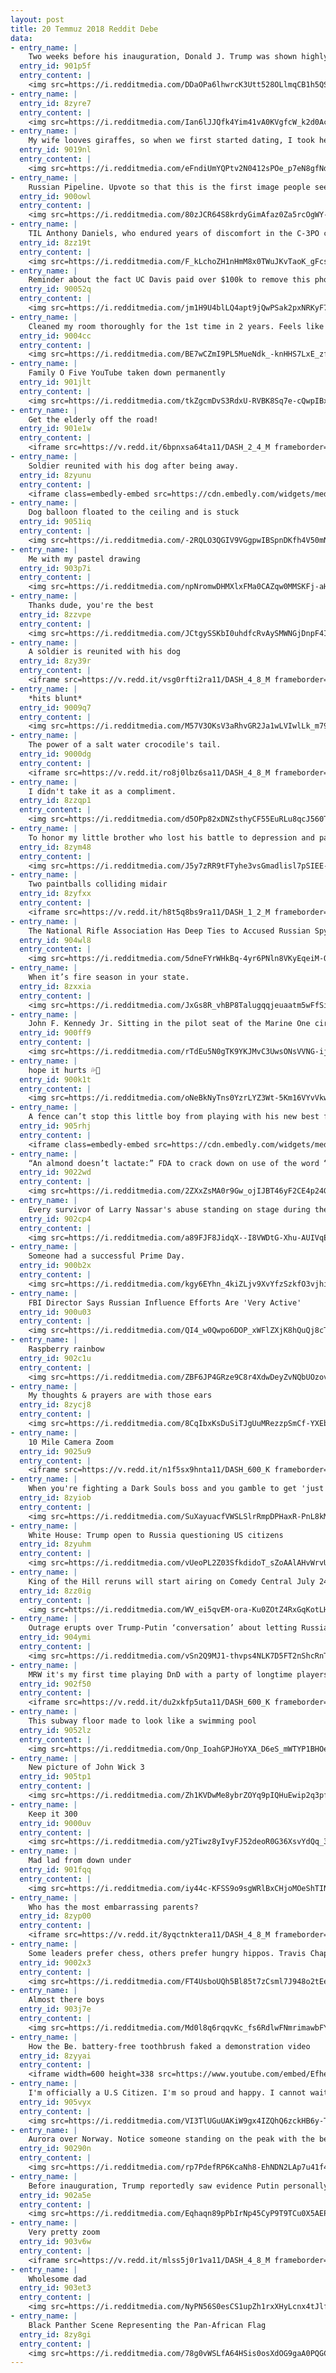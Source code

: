 ```yaml
---
layout: post
title: 20 Temmuz 2018 Reddit Debe
data:
- entry_name: |
    Two weeks before his inauguration, Donald J. Trump was shown highly classified intelligence indicating that President Vladimir V. Putin of Russia had personally ordered complex cyberattacks to sway the 2016 American election
  entry_id: 901p5f
  entry_content: |
    <img src=https://i.redditmedia.com/DDaOPa6lhwrcK3Utt528OLlmqCB1h5QSH9_LpBaYt-A.jpg?s=970af8e80b6c6dbed25ddea02409bcf3 frameborder=0>
- entry_name: |
  entry_id: 8zyre7
  entry_content: |
    <img src=https://i.redditmedia.com/Ian6lJJQfk4Yim41vA0KVgfcW_k2d0AcYwwucAM9hEM.jpg?s=68206cf0dfb31ad1b86ad8bed36a48fc frameborder=0>
- entry_name: |
    My wife looves giraffes, so when we first started dating, I took her to her first close up experience with one. This is still one of my favorite photos of her - it was pure bliss, followed by buckets of happy tears.
  entry_id: 9019nl
  entry_content: |
    <img src=https://i.redditmedia.com/eFndiUmYQPtv2N0412sPOe_p7eN8gfNdB-HY-16_QBI.jpg?s=cea8b1ff79222e4e2525aa0ea685a8c6 frameborder=0>
- entry_name: |
    Russian Pipeline. Upvote so that this is the first image people see when they Google “Russian Pipeline”
  entry_id: 900owl
  entry_content: |
    <img src=https://i.redditmedia.com/80zJCR64S8krdyGimAfaz0Za5rcOgWY-vGq3efQWiwo.jpg?s=b4fc4d1cc700c135f21e90ed61aa8f48 frameborder=0>
- entry_name: |
    TIL Anthony Daniels, who endured years of discomfort in the C-3PO costume, was so annoyed by Alan Tudyk (Rogue One) playing K-2SO in the comfort of a motion-capture suit that he cursed at Tudyk. Tudyk later joked that a fuck you from Daniels was among the highest compliments he had ever received.
  entry_id: 8zz19t
  entry_content: |
    <img src=https://i.redditmedia.com/F_kLchoZH1nHmM8x0TWuJKvTaoK_gFcswx6yQZqJ-Eo.jpg?s=3ed41dce0519a6bae15db92e4adfb927 frameborder=0>
- entry_name: |
    Reminder about the fact UC Davis paid over $100k to remove this photo from the internet.
  entry_id: 90052q
  entry_content: |
    <img src=https://i.redditmedia.com/jm1H9U4blLQ4apt9jQwPSak2pxNRKyF7V5bV4NHcfG8.jpg?s=f98967b6bc232e74b0248316c77cbc0e frameborder=0>
- entry_name: |
    Cleaned my room thoroughly for the 1st time in 2 years. Feels like a physical sign my depression is getting better
  entry_id: 9004cc
  entry_content: |
    <img src=https://i.redditmedia.com/BE7wCZmI9PL5MueNdk_-knHHS7LxE_zfIwTCHLDR9O4.jpg?s=2cb74a42516b43c2f82fdf7b377b0ec4 frameborder=0>
- entry_name: |
    Family O Five YouTube taken down permanently
  entry_id: 901jlt
  entry_content: |
    <img src=https://i.redditmedia.com/tkZgcmDvS3RdxU-RVBK8Sq7e-cQwpIBxqNKR5W3wT8w.jpg?s=97b8294670072eed632e5e2f369a51ac frameborder=0>
- entry_name: |
    Get the elderly off the road!
  entry_id: 901e1w
  entry_content: |
    <iframe src=https://v.redd.it/6bpnxsa64ta11/DASH_2_4_M frameborder=0></iframe>
- entry_name: |
    Soldier reunited with his dog after being away.
  entry_id: 8zyunu
  entry_content: |
    <iframe class=embedly-embed src=https://cdn.embedly.com/widgets/media.html?src=https%3A%2F%2Fgfycat.com%2Fifr%2FBaggyThankfulGiraffe&url=https%3A%2F%2Fgfycat.com%2FBaggyThankfulGiraffe&image=https%3A%2F%2Fthumbs.gfycat.com%2FBaggyThankfulGiraffe-size_restricted.gif&key=522baf40bd3911e08d854040d3dc5c07&type=text%2Fhtml&schema=gfycat width=480 height=480 scrolling=no frameborder=0 allow=autoplay; fullscreen allowfullscreen=true></iframe>
- entry_name: |
    Dog balloon floated to the ceiling and is stuck
  entry_id: 9051iq
  entry_content: |
    <img src=https://i.redditmedia.com/-2RQLO3QGIV9VGgpwIBSpnDKfh4V50mNGqzt2ghnlfo.jpg?s=d9112de4c1bfc29c022db41102053313 frameborder=0>
- entry_name: |
    Me with my pastel drawing
  entry_id: 903p7i
  entry_content: |
    <img src=https://i.redditmedia.com/npNromwDHMXlxFMa0CAZqw0MMSKFj-aHx5rvgQNPXyA.jpg?s=32367452fb0109e8459ef69487aaec3d frameborder=0>
- entry_name: |
    Thanks dude, you're the best
  entry_id: 8zzvpe
  entry_content: |
    <img src=https://i.redditmedia.com/JCtgySSKbI0uhdfcRvAySMWNGjDnpF4INFsUQL2cEZU.jpg?s=044865c161797bc0fa8749a54b3bc358 frameborder=0>
- entry_name: |
    A soldier is reunited with his dog
  entry_id: 8zy39r
  entry_content: |
    <iframe src=https://v.redd.it/vsg0rfti2ra11/DASH_4_8_M frameborder=0></iframe>
- entry_name: |
    *hits blunt*
  entry_id: 9009q7
  entry_content: |
    <img src=https://i.redditmedia.com/M57V3OKsV3aRhvGR2Ja1wLVIwlLk_m790ATTwLYzl-s.jpg?s=a877d66c439610aad2485820f232ecd8 frameborder=0>
- entry_name: |
    The power of a salt water crocodile's tail.
  entry_id: 9000dg
  entry_content: |
    <iframe src=https://v.redd.it/ro8j0lbz6sa11/DASH_4_8_M frameborder=0></iframe>
- entry_name: |
    I didn't take it as a compliment.
  entry_id: 8zzqp1
  entry_content: |
    <img src=https://i.redditmedia.com/d5OPp82xDNZsthyCF55EuRLu8qcJ560T3UT71khlyWw.png?s=91e436a9075a6c291f44e9fe0d3db4c3 frameborder=0>
- entry_name: |
    To honor my little brother who lost his battle to depression and pain R.I.P Whitelightnin704.
  entry_id: 8zym48
  entry_content: |
    <img src=https://i.redditmedia.com/J5y7zRR9tFTyhe3vsGmadlisl7pSIEE-cvZ8BF0saas.jpg?s=a4cba4ca5b8a821712fa872ec0f0265c frameborder=0>
- entry_name: |
    Two paintballs colliding midair
  entry_id: 8zyfxx
  entry_content: |
    <iframe src=https://v.redd.it/h8t5q8bs9ra11/DASH_1_2_M frameborder=0></iframe>
- entry_name: |
    The National Rifle Association Has Deep Ties to Accused Russian Spy Maria Butina - Here is the years’ worth of evidence.
  entry_id: 904wl8
  entry_content: |
    <img src=https://i.redditmedia.com/5dneFYrWHkBq-4yr6PNln8VKyEqeiM-O9RVgaFdBdk4.jpg?s=80fc085dafca286eb57cd1d231a0aed2 frameborder=0>
- entry_name: |
    When it’s fire season in your state.
  entry_id: 8zxxia
  entry_content: |
    <img src=https://i.redditmedia.com/JxGs8R_vhBP8Talugqqjeuaatm5wFfSiOi6bpsxl-F8.jpg?s=b3dd2488e1b1009fea17bc82dacd7774 frameborder=0>
- entry_name: |
    John F. Kennedy Jr. Sitting in the pilot seat of the Marine One circa 1963
  entry_id: 900ff9
  entry_content: |
    <img src=https://i.redditmedia.com/rTdEu5N0gTK9YKJMvC3UwsONsVVNG-ij1pFbo0g-EXk.jpg?s=c4ba0020abca716dd22ead6756554dc9 frameborder=0>
- entry_name: |
    hope it hurts 💦🔫
  entry_id: 900k1t
  entry_content: |
    <img src=https://i.redditmedia.com/oNeBkNyTns0YzrLYZ3Wt-5Km16VYvVkwdvgbi08dPuQ.png?s=30871b0a15f35612510e6c88c5ce568d frameborder=0>
- entry_name: |
    A fence can’t stop this little boy from playing with his new best friend.
  entry_id: 905rhj
  entry_content: |
    <iframe class=embedly-embed src=https://cdn.embedly.com/widgets/media.html?src=https%3A%2F%2Fgfycat.com%2Fifr%2FTangibleAlarmingArabianoryx&url=https%3A%2F%2Fgfycat.com%2FTangibleAlarmingArabianoryx&image=https%3A%2F%2Fthumbs.gfycat.com%2FTangibleAlarmingArabianoryx-size_restricted.gif&key=2aa3c4d5f3de4f5b9120b660ad850dc9&type=text%2Fhtml&schema=gfycat width=360 height=640 scrolling=no frameborder=0 allow=autoplay; fullscreen allowfullscreen=true></iframe>
- entry_name: |
    “An almond doesn’t lactate:” FDA to crack down on use of the word “milk”
  entry_id: 9022wd
  entry_content: |
    <img src=https://i.redditmedia.com/2ZXxZsMA0r9Gw_ojIJBT46yF2CE4p24GkNKova7D8Bs.jpg?s=4933552e13d9bb69d041288510a253c7 frameborder=0>
- entry_name: |
    Every survivor of Larry Nassar's abuse standing on stage during the ESPYs
  entry_id: 902cp4
  entry_content: |
    <img src=https://i.redditmedia.com/a89FJF8JidqX--I8VWDtG-Xhu-AUIVqEP9fSgsdcg1w.jpg?s=52f2683faf729d28a4d257d111bb0d2a frameborder=0>
- entry_name: |
    Someone had a successful Prime Day.
  entry_id: 900b2x
  entry_content: |
    <img src=https://i.redditmedia.com/kgy6EYhn_4kiZLjv9XvYfzSzkfO3vjhiXY9ZHrFXxMI.jpg?s=dc8533c3353a5f3eec89c5a3faab2c53 frameborder=0>
- entry_name: |
    FBI Director Says Russian Influence Efforts Are 'Very Active'
  entry_id: 900u03
  entry_content: |
    <img src=https://i.redditmedia.com/QI4_w0Qwpo6DOP_xWFlZXjK8hQuQj8cTVA3X1KfzJ4s.jpg?s=ce9f1e5f024278b429297970ae14662f frameborder=0>
- entry_name: |
    Raspberry rainbow
  entry_id: 902c1u
  entry_content: |
    <img src=https://i.redditmedia.com/ZBF6JP4GRze9C8r4XdwDeyZvNQbUOzovK9RMNdk-ZNo.jpg?s=1594bc8d27d5733591bdd8e59d8f7167 frameborder=0>
- entry_name: |
    My thoughts & prayers are with those ears
  entry_id: 8zycj8
  entry_content: |
    <img src=https://i.redditmedia.com/8CqIbxKsDuSiTJgUuMRezzpSmCf-YXEbB7APwhzrEgE.jpg?s=4185bca4be452cd94e95129fd5215fa6 frameborder=0>
- entry_name: |
    10 Mile Camera Zoom
  entry_id: 9025u9
  entry_content: |
    <iframe src=https://v.redd.it/n1f5sx9hnta11/DASH_600_K frameborder=0></iframe>
- entry_name: |
    When you're fighting a Dark Souls boss and you gamble to get 'just one extra hit' in instead of rolling out of range.
  entry_id: 8zyiob
  entry_content: |
    <img src=https://i.redditmedia.com/SuXayuacfVWSLSlrRmpDPHaxR-PnL8kMiPx6krpI-Fc.jpg?s=437f96504e660a15f6a05dd5b90025dd frameborder=0>
- entry_name: |
    White House: Trump open to Russia questioning US citizens
  entry_id: 8zyuhm
  entry_content: |
    <img src=https://i.redditmedia.com/vUeoPL2Z03SfkdidoT_sZoAAlAHvWrvU4RRe_QVUfAI.jpg?s=96ba5f1c32d630f1f96e7acd9c2a4596 frameborder=0>
- entry_name: |
    King of the Hill reruns will start airing on Comedy Central July 24th
  entry_id: 8zz0ig
  entry_content: |
    <img src=https://i.redditmedia.com/WV_ei5qvEM-ora-Ku0ZOtZ4RxGqKotLHRG2Dscp7mzo.jpg?s=75b11ee3aa0eba8d8b3d943a849ef9cc frameborder=0>
- entry_name: |
    Outrage erupts over Trump-Putin ‘conversation’ about letting Russia interrogate ex-U.S. diplomat Michael McFaul
  entry_id: 904ymi
  entry_content: |
    <img src=https://i.redditmedia.com/vSn2Q9MJ1-thvps4NLK7D5FT2nShcRnT-LnrFBGXgI4.jpg?s=9c4a93587ee192875ff1003aa38d2d1b frameborder=0>
- entry_name: |
    MRW it's my first time playing DnD with a party of longtime players
  entry_id: 902f50
  entry_content: |
    <iframe src=https://v.redd.it/du2xkfp5uta11/DASH_600_K frameborder=0></iframe>
- entry_name: |
    This subway floor made to look like a swimming pool
  entry_id: 9052lz
  entry_content: |
    <img src=https://i.redditmedia.com/Onp_IoahGPJHoYXA_D6eS_mWTYP1BHOeLn7DbWgqRDU.jpg?s=f1a49cac71450a79349c90d1cd25ab21 frameborder=0>
- entry_name: |
    New picture of John Wick 3
  entry_id: 905tp1
  entry_content: |
    <img src=https://i.redditmedia.com/Zh1KVDwMe8ybrZOYq9pIQHuEwip2q3pfGhjuKRLo88U.jpg?s=e0fa9c6c00cae14b4145f8f266a7149b frameborder=0>
- entry_name: |
    Keep it 300
  entry_id: 9000uv
  entry_content: |
    <img src=https://i.redditmedia.com/y2Tiwz8yIvyFJ52deoR0G36XsvYdQq_3B_YBOG_f0tI.jpg?s=83c598995c29e527a34cfaa8775fe9c5 frameborder=0>
- entry_name: |
    Mad lad from down under
  entry_id: 901fqq
  entry_content: |
    <img src=https://i.redditmedia.com/iy44c-KFSS9o9sgWRlBxCHjoMOeShTINuXueBBYjXAM.jpg?s=7a3173759c7034d3e1fd10d46eb51e2a frameborder=0>
- entry_name: |
    Who has the most embarrassing parents?
  entry_id: 8zyp00
  entry_content: |
    <iframe src=https://v.redd.it/8yqctnktera11/DASH_4_8_M frameborder=0></iframe>
- entry_name: |
    Some leaders prefer chess, others prefer hungry hippos. Travis Chapman, oil, 2018
  entry_id: 9002x3
  entry_content: |
    <img src=https://i.redditmedia.com/FT4UsboUQh5Bl85t7zCsml7J948o2tEeyBCJyLZinKs.jpg?s=cf98b0f0e16f0673f089ca66c6e27372 frameborder=0>
- entry_name: |
    Almost there boys
  entry_id: 903j7e
  entry_content: |
    <img src=https://i.redditmedia.com/Md0l8q6rqqvKc_fs6RdlwFNmrimawbFYETRZgw6gUXU.jpg?s=37a46ae89eab1388c7718ac7337f2f15 frameborder=0>
- entry_name: |
    How the Be. battery-free toothbrush faked a demonstration video
  entry_id: 8zyyai
  entry_content: |
    <iframe width=600 height=338 src=https://www.youtube.com/embed/EfheHKaRF10?feature=oembed&enablejsapi=1 frameborder=0 allow=autoplay; encrypted-media allowfullscreen></iframe>
- entry_name: |
    I'm officially a U.S Citizen. I'm so proud and happy. I cannot wait to vote!
  entry_id: 905vyx
  entry_content: |
    <img src=https://i.redditmedia.com/VI3TlUGuUAKiW9gx4IZQhQ6zckHB6y-TDNJOz1xs3_M.png?s=366f8e231e8eaa71f9748b39243655ac frameborder=0>
- entry_name: |
    Aurora over Norway. Notice someone standing on the peak with the best view.
  entry_id: 90290n
  entry_content: |
    <img src=https://i.redditmedia.com/rp7PdefRP6KcaNh8-EhNDN2LAp7u41f420Hw7sydDIk.jpg?s=4c057b21bcc222801ac8dd30b6198352 frameborder=0>
- entry_name: |
    Before inauguration, Trump reportedly saw evidence Putin personally ordered election interference
  entry_id: 902a5e
  entry_content: |
    <img src=https://i.redditmedia.com/Eqhaqn89pPbIrNp45CyP9T9TCu0X5AEPaX8nxLgNdvQ.jpg?s=78cf1f221ac8b0ae1c37e2e2595a4f95 frameborder=0>
- entry_name: |
    Very pretty zoom
  entry_id: 903v6w
  entry_content: |
    <iframe src=https://v.redd.it/mlss5j0r1va11/DASH_4_8_M frameborder=0></iframe>
- entry_name: |
    Wholesome dad
  entry_id: 903et3
  entry_content: |
    <img src=https://i.redditmedia.com/NyPN56S0esCS1upZh1rxXHyLcnx4tJlf0aV_lcghGms.jpg?s=2bac860aeed3235ccd9e00a3be889e46 frameborder=0>
- entry_name: |
    Black Panther Scene Representing the Pan-African Flag
  entry_id: 8zy8gi
  entry_content: |
    <img src=https://i.redditmedia.com/78g0vWSLfA64HSis0osXdOG9gaA0PQGCrw7m8QTU0pE.jpg?s=e89ad97d161d67e70a8c1dcae79be4cc frameborder=0>
---
```

